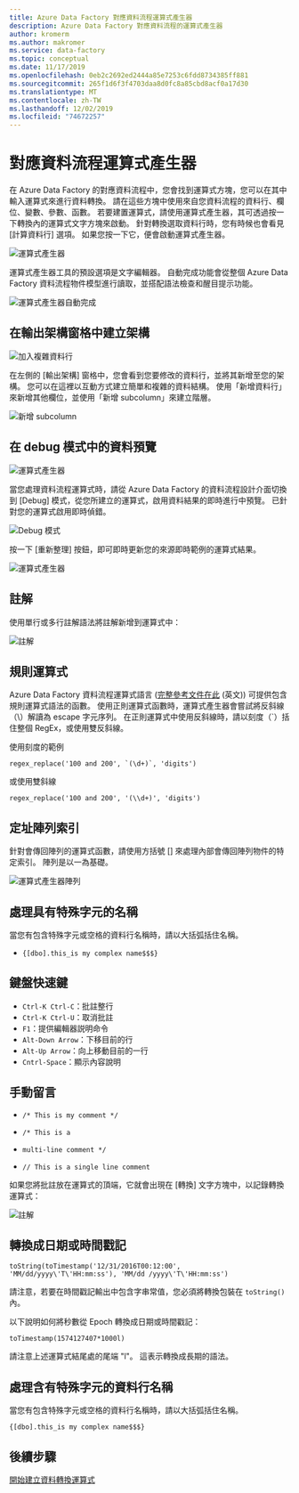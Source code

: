 ```yaml
---
title: Azure Data Factory 對應資料流程運算式產生器
description: Azure Data Factory 對應資料流程的運算式產生器
author: kromerm
ms.author: makromer
ms.service: data-factory
ms.topic: conceptual
ms.date: 11/17/2019
ms.openlocfilehash: 0eb2c2692ed2444a85e7253c6fdd8734385ff881
ms.sourcegitcommit: 265f1d6f3f4703daa8d0fc8a85cbd8acf0a17d30
ms.translationtype: MT
ms.contentlocale: zh-TW
ms.lasthandoff: 12/02/2019
ms.locfileid: "74672257"
---
```

# <a name="mapping-data-flow-expression-builder"></a>對應資料流程運算式產生器



在 Azure Data Factory 的對應資料流程中，您會找到運算式方塊，您可以在其中輸入運算式來進行資料轉換。 請在這些方塊中使用來自您資料流程的資料行、欄位、變數、參數、函數。 若要建置運算式，請使用運算式產生器，其可透過按一下轉換內的運算式文字方塊來啟動。 針對轉換選取資料行時，您有時候也會看見 [計算資料行] 選項。 如果您按一下它，便會啟動運算式產生器。

![運算式產生器](media/data-flow/xpb1.png "運算式產生器")

運算式產生器工具的預設選項是文字編輯器。 自動完成功能會從整個 Azure Data Factory 資料流程物件模型進行讀取，並搭配語法檢查和醒目提示功能。

![運算式產生器自動完成](media/data-flow/expb1.png "運算式產生器自動完成")

## <a name="build-schemas-in-output-schema-pane"></a>在輸出架構窗格中建立架構

![加入複雜資料行](media/data-flow/complexcolumn.png "新增資料行")

在左側的 [輸出架構] 窗格中，您會看到您要修改的資料行，並將其新增至您的架構。 您可以在這裡以互動方式建立簡單和複雜的資料結構。 使用「新增資料行」來新增其他欄位，並使用「新增 subcolumn」來建立階層。

![新增 subcolumn](media/data-flow/addsubcolumn.png "新增 Subcolumn")

## <a name="data-preview-in-debug-mode"></a>在 debug 模式中的資料預覽

![運算式產生器](media/data-flow/exp4b.png "運算式資料預覽")

當您處理資料流程運算式時，請從 Azure Data Factory 的資料流程設計介面切換到 [Debug] 模式，從您所建立的運算式，啟用資料結果的即時進行中預覽。 已針對您的運算式啟用即時偵錯。

![Debug 模式](media/data-flow/debugbutton.png "[調試] 按鈕")

按一下 [重新整理] 按鈕，即可即時更新您的來源即時範例的運算式結果。

![運算式產生器](media/data-flow/exp5.png "運算式資料預覽")

## <a name="comments"></a>註解

使用單行或多行註解語法將註解新增到運算式中：

![註解](media/data-flow/comments.png "註解")

## <a name="regular-expressions"></a>規則運算式

Azure Data Factory 資料流程運算式語言 ([完整參考文件在此](https://aka.ms/dataflowexpressions) \(英文\)) 可提供包含規則運算式語法的函數。 使用正則運算式函數時，運算式產生器會嘗試將反斜線（\\）解讀為 escape 字元序列。 在正則運算式中使用反斜線時，請以刻度（\`）括住整個 RegEx，或使用雙反斜線。

使用刻度的範例

```
regex_replace('100 and 200', `(\d+)`, 'digits')
```

或使用雙斜線

```
regex_replace('100 and 200', '(\\d+)', 'digits')
```

## <a name="addressing-array-indexes"></a>定址陣列索引

針對會傳回陣列的運算式函數，請使用方括號 [] 來處理內部會傳回陣列物件的特定索引。 陣列是以一為基礎。

![運算式產生器陣列](media/data-flow/expb2.png "運算式資料預覽")

## <a name="handling-names-with-special-characters"></a>處理具有特殊字元的名稱

當您有包含特殊字元或空格的資料行名稱時，請以大括弧括住名稱。
* ```{[dbo].this_is my complex name$$$}```

## <a name="keyboard-shortcuts"></a>鍵盤快速鍵

* ```Ctrl-K Ctrl-C```：批註整行
* ```Ctrl-K Ctrl-U```：取消批註
* ```F1```：提供編輯器説明命令
* ```Alt-Down Arrow```：下移目前的行
* ```Alt-Up Arrow```：向上移動目前的一行
* ```Cntrl-Space```：顯示內容說明

## <a name="manual-comments"></a>手動留言

* ```/* This is my comment */```

* ```/* This is a```
*   ```multi-line comment */```
   
* ```// This is a single line comment```

如果您將批註放在運算式的頂端，它就會出現在 [轉換] 文字方塊中，以記錄轉換運算式：

![註解](media/data-flow/comments2.png "註解")

## <a name="convert-to-dates-or-timestamps"></a>轉換成日期或時間戳記

```toString(toTimestamp('12/31/2016T00:12:00', 'MM/dd/yyyy\'T\'HH:mm:ss'), 'MM/dd /yyyy\'T\'HH:mm:ss')```

請注意，若要在時間戳記輸出中包含字串常值，您必須將轉換包裝在 ```toString()```內。

以下說明如何將秒數從 Epoch 轉換成日期或時間戳記：

```toTimestamp(1574127407*1000l)```

請注意上述運算式結尾處的尾端 "l"。 這表示轉換成長期的語法。

## <a name="handling-column-names-with-special-characters"></a>處理含有特殊字元的資料行名稱

當您有包含特殊字元或空格的資料行名稱時，請以大括弧括住名稱。

```{[dbo].this_is my complex name$$$}```

## <a name="next-steps"></a>後續步驟

[開始建立資料轉換運算式](data-flow-expression-functions.md)
